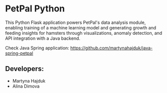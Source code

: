 # PetPal Python

This Python Flask application powers PetPal's data analysis module, enabling training of a machine learning model and generating growth and feeding insights for hamsters through visualizations, anomaly detection, and API integration with a Java backend.

Check Java Spring application: https://github.com/martynahajduk/java-spring-petpal


## Developers:
- Martyna Hajduk
- Alina Dimova
